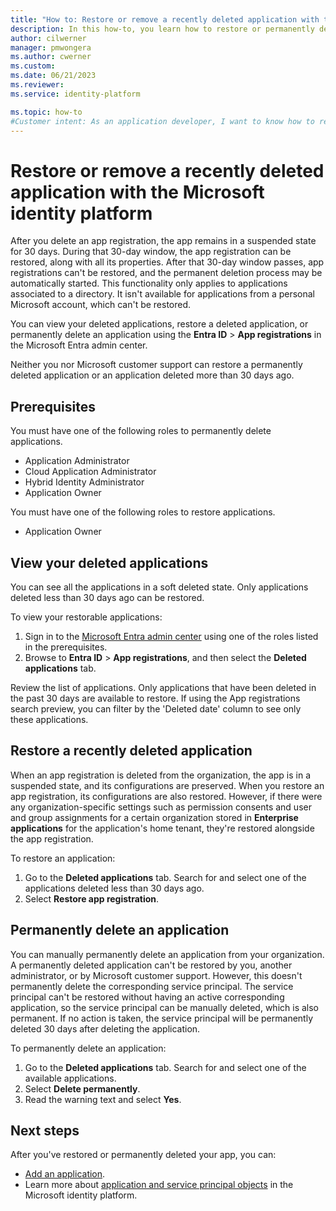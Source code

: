 ```yaml
---
title: "How to: Restore or remove a recently deleted application with the Microsoft identity platform"
description: In this how-to, you learn how to restore or permanently delete a recently deleted application registered with the Microsoft identity platform.
author: cilwerner
manager: pmwongera
ms.author: cwerner
ms.custom: 
ms.date: 06/21/2023
ms.reviewer: 
ms.service: identity-platform

ms.topic: how-to
#Customer intent: As an application developer, I want to know how to restore or permanently delete my recently deleted application from the Microsoft identity platform.
---
```


# Restore or remove a recently deleted application with the Microsoft identity platform

After you delete an app registration, the app remains in a suspended state for 30 days. During that 30-day window, the app registration can be restored, along with all its properties. After that 30-day window passes, app registrations can't be restored, and the permanent deletion process may be automatically started. This functionality only applies to applications associated to a directory. It isn't available for applications from a personal Microsoft account, which can't be restored.

You can view your deleted applications, restore a deleted application, or permanently delete an application using the **Entra ID** > **App registrations** in the Microsoft Entra admin center.

Neither you nor Microsoft customer support can restore a permanently deleted application or an application deleted more than 30 days ago.

## Prerequisites

You must have one of the following roles to permanently delete applications.

- Application Administrator
- Cloud Application Administrator
- Hybrid Identity Administrator
- Application Owner

You must have one of the following roles to restore applications.

- Application Owner

## View your deleted applications


You can see all the applications in a soft deleted state.  Only applications deleted less than 30 days ago can be restored.

To view your restorable applications:

1. Sign in to the [Microsoft Entra admin center](https://entra.microsoft.com) using one of the roles listed in the prerequisites.
1. Browse to **Entra ID** > **App registrations**, and then select the **Deleted applications** tab.

Review the list of applications. Only applications that have been deleted in the past 30 days are available to restore. If using the App registrations search preview, you can filter by the 'Deleted date' column to see only these applications.

## Restore a recently deleted application

When an app registration is deleted from the organization, the app is in a suspended state, and its configurations are preserved. When you restore an app registration, its configurations are also restored. However, if there were any organization-specific settings such as permission consents and user and group assignments for a certain organization stored in **Enterprise applications** for the application's home tenant, they're restored alongside the app registration.

To restore an application:

1. Go to the **Deleted applications** tab. Search for and select one of the applications deleted less than 30 days ago.
1. Select **Restore app registration**.

## Permanently delete an application

You can manually permanently delete an application from your organization. A permanently deleted application can't be restored by you, another administrator, or by Microsoft customer support. However, this doesn't permanently delete the corresponding service principal. The service principal can't be restored without having an active corresponding application, so the service principal can be manually deleted, which is also permanent. If no action is taken, the service principal will be permanently deleted 30 days after deleting the application.

To permanently delete an application:

1. Go to the **Deleted applications** tab. Search for and select one of the available applications.
1. Select **Delete permanently**.
1. Read the warning text and select **Yes**.

## Next steps

After you've restored or permanently deleted your app, you can:

- [Add an application](quickstart-register-app.md).
- Learn more about [application and service principal objects](app-objects-and-service-principals.md) in the Microsoft identity platform.
